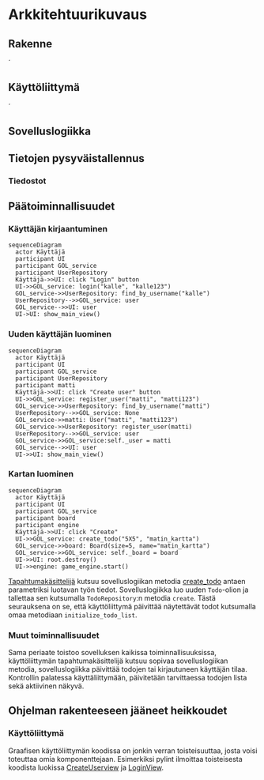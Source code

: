 # Arkkitehtuurikuvaus

## Rakenne

´

## Käyttöliittymä

´

## Sovelluslogiikka

## Tietojen pysyväistallennus



### Tiedostot



## Päätoiminnallisuudet


### Käyttäjän kirjaantuminen


```mermaid
sequenceDiagram
  actor Käyttäjä
  participant UI
  participant GOL_service
  participant UserRepository
  Käyttäjä->>UI: click "Login" button
  UI->>GOL_service: login("kalle", "kalle123")
  GOL_service->>UserRepository: find_by_username("kalle")
  UserRepository-->>GOL_service: user
  GOL_service-->>UI: user
  UI->UI: show_main_view()
```


### Uuden käyttäjän luominen


```mermaid
sequenceDiagram
  actor Käyttäjä
  participant UI
  participant GOL_service
  participant UserRepository
  participant matti
  Käyttäjä->>UI: click "Create user" button
  UI->>GOL_service: register_user("matti", "matti123")
  GOL_service->>UserRepository: find_by_username("matti")
  UserRepository-->>GOL_service: None
  GOL_service->>matti: User("matti", "matti123")
  GOL_service->>UserRepository: register_user(matti)
  UserRepository-->>GOL_service: user
  GOL_service->>GOL_service:self._user = matti
  GOL_service-->>UI: user
  UI->>UI: show_main_view()
```

### Kartan luominen

```mermaid
sequenceDiagram
  actor Käyttäjä
  participant UI
  participant GOL_service
  participant board
  participant engine
  Käyttäjä->>UI: click "Create"
  UI->>GOL_service: create_todo("5X5", "matin_kartta")
  GOL_service->>board: Board(size=5, name="matin_kartta")
  GOL_service->>GOL_service: self._board = board
  UI->>UI: root.destroy()
  UI->>engine: game_engine.start()
```

[Tapahtumakäsittelijä](https://github.com/ohjelmistotekniikka-hy/python-todo-app/blob/master/src/ui/todos_view.py#L106) kutsuu sovelluslogiikan metodia [create_todo](https://github.com/ohjelmistotekniikka-hy/python-todo-app/blob/master/src/services/todo_service.py#L49) antaen parametriksi luotavan työn tiedot. Sovelluslogiikka luo uuden `Todo`-olion ja tallettaa sen kutsumalla `TodoRepository`:n metodia `create`. Tästä seurauksena on se, että käyttöliittymä päivittää näytettävät todot kutsumalla omaa metodiaan `initialize_todo_list`.

### Muut toiminnallisuudet

Sama periaate toistoo sovelluksen kaikissa toiminnallisuuksissa, käyttöliittymän tapahtumakäsittelijä kutsuu sopivaa sovelluslogiikan metodia, sovelluslogiikka päivittää todojen tai kirjautuneen käyttäjän tilaa. Kontrollin palatessa käyttäliittymään, päivitetään tarvittaessa todojen lista sekä aktiivinen näkyvä.

## Ohjelman rakenteeseen jääneet heikkoudet

### Käyttöliittymä

Graafisen käyttöliittymän koodissa on jonkin verran toisteisuuttaa, josta voisi toteuttaa omia komponenttejaan. Esimerkiksi pylint ilmoittaa toisteisesta koodista luokissa [CreateUserview](https://github.com/ohjelmistotekniikka-hy/python-todo-app/blob/master/src/ui/create_user_view.py) ja [LoginView](https://github.com/ohjelmistotekniikka-hy/python-todo-app/blob/master/src/ui/login_view.py).